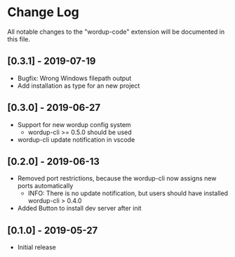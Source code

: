 # Change Log

All notable changes to the "wordup-code" extension will be documented in this file.


## [0.3.1] - 2019-07-19

- Bugfix: Wrong Windows filepath output
- Add installation as type for an new project

## [0.3.0] - 2019-06-27

- Support for new wordup config system
    -  wordup-cli >= 0.5.0 should be used
- wordup-cli update notification in vscode

## [0.2.0] - 2019-06-13

- Removed port restrictions, because the wordup-cli now assigns new ports automatically
    - INFO: There is no update notification, but users should have installed wordup-cli > 0.4.0
- Added Button to install dev server after init

## [0.1.0] - 2019-05-27

- Initial release